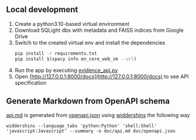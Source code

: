 ## Local development

1. Create a python3.10-based virtual environment
2. Download SQLight dbs with metadata and FAISS indices from Google Drive
1. Switch to the created virtual env and install the dependencies
    ```bash
    pip install -r requirements.txt
    pip install $(spacy info en_core_web_sm --url)
    ```
1. Run the app by executing [evidence_api.py](evidence_api.py)
1. Open [http://127.0.0.1:8000/docs](http://127.0.0.1:8000/docs) to see API specification

## Generate Markdown from OpenAPI schema

[api.md](doc/api.md) is generated from [openapi.json](doc/openapi.json) using
[widdershins](https://mermade.github.io/widdershins/ConvertingFilesBasicCLI.html)
the following way
```shell
widdershins --language_tabs 'python:Python' 'shell:Shell' 'javascript:Javascript' --summary -o doc/api.md doc/openapi.json
```
